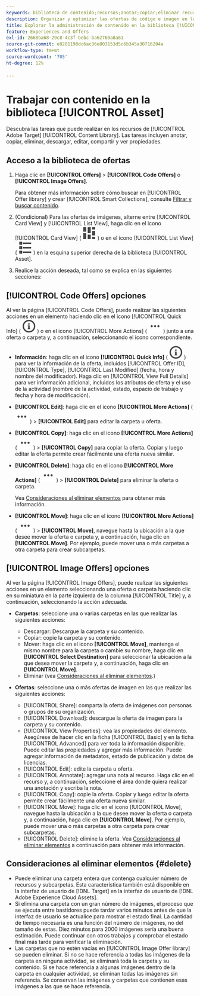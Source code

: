 ```yaml
---
keywords: biblioteca de contenido;recursos;anotar;copiar;eliminar recurso;descargar recurso;editar contenido;compartir tarjeta;ver propiedades de contenido
description: Organizar y optimizar las ofertas de código e imagen en la biblioteca [!UICONTROL Offers].
title: Explorar la administración de contenido en la biblioteca [!UICONTROL Offers]
feature: Experiences and Offers
exl-id: 2668ba68-29c8-4c3f-bebc-ba62760a8a61
source-git-commit: e8201198dc6ac36e803153d5c6b345a30716204a
workflow-type: tm+mt
source-wordcount: '705'
ht-degree: 12%

---
```


# Trabajar con contenido en la biblioteca [!UICONTROL Asset]

Descubra las tareas que puede realizar en los recursos de [!UICONTROL Adobe Target] [!UICONTROL Content Library]. Las tareas incluyen anotar, copiar, eliminar, descargar, editar, compartir y ver propiedades.

## Acceso a la biblioteca de ofertas

1. Haga clic en **[!UICONTROL Offers]** > **[!UICONTROL Code Offers]** o **[!UICONTROL Image Offers]**.

   Para obtener más información sobre cómo buscar en [!UICONTROL Offer library] y crear [!UICONTROL Smart Collections], consulte [Filtrar y buscar contenido](/help/main/c-experiences/c-manage-content/filter-and-search-content.md#concept_3B59B8F025BF4CEA82ECC5199D365276).

1. (Condicional) Para las ofertas de imágenes, alterne entre [!UICONTROL Card View] y [!UICONTROL List View], haga clic en el icono [!UICONTROL Card View] ( ![icono de vista de tarjeta](/help/main/assets/icons/ViewCard.svg) ) o en el icono [!UICONTROL List View] ( ![icono de vista de lista](/help/main/assets/icons/ViewList.svg) ) en la esquina superior derecha de la biblioteca [!UICONTROL Asset].

1. Realice la acción deseada, tal como se explica en las siguientes secciones:

## [!UICONTROL Code Offers] opciones

Al ver la página [!UICONTROL Code Offers], puede realizar las siguientes acciones en un elemento haciendo clic en el icono [!UICONTROL Quick Info] ( ![icono de información rápida](/help/main/assets/icons/InfoOutline.svg) ) o en el icono [!UICONTROL More Actions] ( ![icono de más acciones](/help/main/assets/icons/MoreSmallList.svg) ) junto a una oferta o carpeta y, a continuación, seleccionando el icono correspondiente.

* **Información**: haga clic en el icono **[!UICONTROL Quick Info]** ( ![icono de información rápida](/help/main/assets/icons/InfoOutline.svg) ) para ver la información de la oferta, incluidos [!UICONTROL Offer ID], [!UICONTROL Type], [!UICONTROL Last Modified] (fecha, hora y nombre del modificador). Haga clic en [!UICONTROL View Full Details] para ver información adicional, incluidos los atributos de oferta y el uso de la actividad (nombre de la actividad, estado, espacio de trabajo y fecha y hora de modificación).
* **[!UICONTROL Edit]**: haga clic en el icono **[!UICONTROL More Actions]** ( ![icono de más acciones](/help/main/assets/icons/MoreSmallList.svg) ) > **[!UICONTROL Edit]** para editar la carpeta u oferta.
* **[!UICONTROL Copy]**: haga clic en el icono **[!UICONTROL More Actions]** ( ![icono de más acciones](/help/main/assets/icons/MoreSmallList.svg) ) > **[!UICONTROL Copy]** para copiar la oferta. Copiar y luego editar la oferta permite crear fácilmente una oferta nueva similar.
* **[!UICONTROL Delete]**: haga clic en el icono **[!UICONTROL More Actions]** ( ![icono Más acciones](/help/main/assets/icons/MoreSmallList.svg) ) > **[!UICONTROL Delete]** para eliminar la oferta o carpeta.

  Vea [Consideraciones al eliminar elementos](#delete) para obtener más información.

* **[!UICONTROL Move]**: haga clic en el icono **[!UICONTROL More Actions]** ( ![icono de más acciones](/help/main/assets/icons/MoreSmallList.svg) ) > **[!UICONTROL Move]**, navegue hasta la ubicación a la que desee mover la oferta o carpeta y, a continuación, haga clic en **[!UICONTROL Move]**. Por ejemplo, puede mover una o más carpetas a otra carpeta para crear subcarpetas.

## [!UICONTROL Image Offers] opciones

Al ver la página [!UICONTROL Image Offers], puede realizar las siguientes acciones en un elemento seleccionando una oferta o carpeta haciendo clic en su miniatura en la parte izquierda de la columna [!UICONTROL Title] y, a continuación, seleccionando la acción adecuada.

* **Carpetas**: seleccione una o varias carpetas en las que realizar las siguientes acciones:

   * Descargar: Descargue la carpeta y su contenido.
   * Copiar: copie la carpeta y su contenido.
   * Mover: haga clic en el icono **[!UICONTROL Move]**, mantenga el mismo nombre para la carpeta o cambie su nombre, haga clic en **[!UICONTROL Select Destination]** para seleccionar la ubicación a la que desea mover la carpeta y, a continuación, haga clic en **[!UICONTROL Move]**.
   * Eliminar (vea [Consideraciones al eliminar elementos](#delete).)

* **Ofertas**: seleccione una o más ofertas de imagen en las que realizar las siguientes acciones:

   * [!UICONTROL Share]: comparta la oferta de imágenes con personas o grupos de su organización.
   * [!UICONTROL Download]: descargue la oferta de imagen para la carpeta y su contenido.
   * [!UICONTROL View Properties]: vea las propiedades del elemento. Asegúrese de hacer clic en la ficha [!UICONTROL Basic] y en la ficha [!UICONTROL Advanced] para ver toda la información disponible. Puede editar las propiedades y agregar más información. Puede agregar información de metadatos, estado de publicación y datos de licencias.
   * [!UICONTROL Edit]: edite la carpeta u oferta.
   * [!UICONTROL Annotate]: agregar una nota al recurso. Haga clic en el recurso y, a continuación, seleccione el área donde quiera realizar una anotación y escriba la nota.
   * [!UICONTROL Copy]: copie la oferta. Copiar y luego editar la oferta permite crear fácilmente una oferta nueva similar.
   * [!UICONTROL Move]: haga clic en el icono [!UICONTROL Move], navegue hasta la ubicación a la que desee mover la oferta o carpeta y, a continuación, haga clic en **[!UICONTROL Move]**. Por ejemplo, puede mover una o más carpetas a otra carpeta para crear subcarpetas.
   * [!UICONTROL Delete]: elimine la oferta. Vea [Consideraciones al eliminar elementos](#delete) a continuación para obtener más información.

## Consideraciones al eliminar elementos {#delete}

* Puede eliminar una carpeta entera que contenga cualquier número de recursos y subcarpetas. Esta característica también está disponible en la interfaz de usuario de [!DNL Target] en la interfaz de usuario de [!DNL Adobe Experience Cloud Assets].
* Si elimina una carpeta con un gran número de imágenes, el proceso que se ejecuta entre bastidores puede tardar varios minutos antes de que la interfaz de usuario se actualice para mostrar el estado final. La cantidad de tiempo necesaria es una función del número de imágenes, no del tamaño de estas. Diez minutos para 2000 imágenes sería una buena estimación. Puede continuar con otros trabajos y comprobar el estado final más tarde para verificar la eliminación.
* Las carpetas que no estén vacías en [!UICONTROL Image Offer library] se pueden eliminar. Si no se hace referencia a todas las imágenes de la carpeta en ninguna actividad, se eliminará toda la carpeta y su contenido. Si se hace referencia a algunas imágenes dentro de la carpeta en cualquier actividad, se eliminan todas las imágenes sin referencia. Se conservan las imágenes y carpetas que contienen esas imágenes a las que se hace referencia.